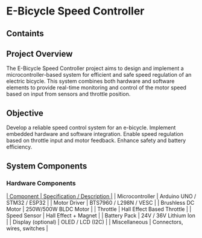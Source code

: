 # E-Bicycle Speed Controller 


## Containts



## Project Overview

The E-Bicycle Speed Controller project aims to design and implement a microcontroller-based system for efficient and safe speed regulation of an electric bicycle. This system combines both hardware and software elements to provide real-time monitoring and control of the motor speed based on input from sensors and throttle position.

## Objective

Develop a reliable speed control system for an e-bicycle.
Implement embedded hardware and software integration.
Enable speed regulation based on throttle input and motor feedback.
Enhance safety and battery efficiency.

## System Components

### Hardware Components
<ins>|   Component	          |  Specification / Description    |</ins>
|   Microcontroller	      |  Arduino UNO / STM32 / ESP32    |
|   Motor Driver	      |  BTS7960 / L298N / VESC         |
|   Brushless DC Motor	  |  250W/500W BLDC Motor           |
|   Throttle	          |  Hall Effect Based Throttle     |
|   Speed Sensor	      |  Hall Effect + Magnet           |
|   Battery Pack	      |  24V / 36V Lithium Ion          |
|   Display (optional)	  |  OLED / LCD (I2C)               |
|   Miscellaneous	      |  Connectors, wires, switches    |

